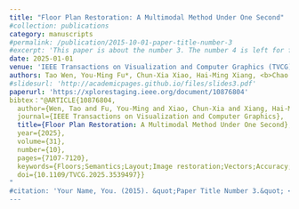 ```yaml
---
title: "Floor Plan Restoration: A Multimodal Method Under One Second"
#collection: publications
category: manuscripts
#permalink: /publication/2015-10-01-paper-title-number-3
#excerpt: 'This paper is about the number 3. The number 4 is left for future work.'
date: 2025-01-01
venue: 'IEEE Transactions on Visualization and Computer Graphics (TVCG)'
authors: Tao Wen, You-Ming Fu*, Chun-Xia Xiao, Hai-Ming Xiang, <b>Chao Liang<\b>*,
#slidesurl: 'http://academicpages.github.io/files/slides3.pdf'
paperurl: 'https://xplorestaging.ieee.org/document/10876804'
bibtex："@ARTICLE{10876804,
  author={Wen, Tao and Fu, You-Ming and Xiao, Chun-Xia and Xiang, Hai-Ming and Liang, Chao},
  journal={IEEE Transactions on Visualization and Computer Graphics}, 
  title={Floor Plan Restoration: A Multimodal Method Under One Second}, 
  year={2025},
  volume={31},
  number={10},
  pages={7107-7120},
  keywords={Floors;Semantics;Layout;Image restoration;Vectors;Accuracy;Semantic segmentation;Annotations;Principal component analysis;Optical character recognition;Floor plan parsing;semantic segmentation;image vectorization},
  doi={10.1109/TVCG.2025.3539497}}
"
#citation: 'Your Name, You. (2015). &quot;Paper Title Number 3.&quot; <i>Journal 1</i>. 1(3).'
---
```

